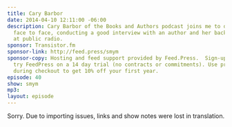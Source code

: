 ```yaml
---
title: Cary Barbor
date: 2014-04-10 12:11:00 -06:00
description: Cary Barbor of the Books and Authors podcast joins me to discuss interviewing
  face to face, conducting a good interview with an author and her background working
  at public radio.
sponsor: Transistor.fm
sponsor-link: http://feed.press/smym
sponsor-copy: Hosting and feed support provided by Feed.Press.  Sign-up today and
  try FeedPress on a 14 day trial (no contracts or commitments). Use promo code "smym"
  during checkout to get 10% off your first year.
episode: 40
show: smym
mp3: 
layout: episode
---
```


Sorry. Due to importing issues, links and show notes were lost in translation.
